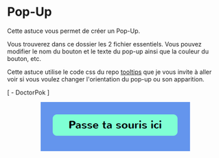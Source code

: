 # Pop-Up

Cette astuce vous permet de créer un Pop-Up.

Vous trouverez dans ce dossier les 2 fichier essentiels. Vous pouvez modifier le nom du bouton et le texte du pop-up ainsi que la couleur du bouton, etc.

Cette astuce utilise le code css du repo [tooltips](https://github.com/zkreations/tooltips) que je vous invite à aller voir si vous voulez changer l'orientation du pop-up ou son apparition.

[ - DoctorPok ]

<div align="center">
  <img src="https://github.com/DoctorPok42/Astuces-Web/blob/main/V1/IMG/Pop-Up.PNG">
</div>
